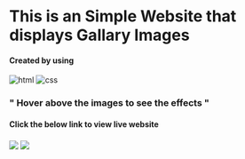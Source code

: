 <h1>This is an Simple Website that displays Gallary Images</h1>
 <h4>Created by using </h4>
 
 <p>
 <img alt="html" src="https://img.shields.io/badge/HTML5-E34F26?style=for-the-badge&logo=html5&logoColor=white" style="display:inline;"> <img alt="css" src="https://img.shields.io/badge/CSS3-1572B6?style=for-the-badge&logo=css3&logoColor=white" >
 
 <h3>" Hover above the images to see the effects "</h5>

</p>
<h4>Click the below link to view live website</h4>

<img align="center" src='https://www.linkpicture.com/q/editor-1s-47px.gif' type='image'> <a href="https://sivakumarkalluri.github.io/Gallary-Website-using-Grids/" target="_blank"><img align="center" src="https://img.shields.io/badge/Link-https%3A%2F%2Fsivakumarkalluri.github.io%2FGallary--Website--using--Grids%2F-blue"> </a>
